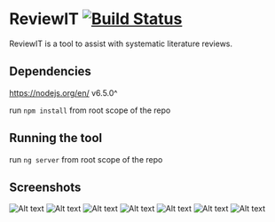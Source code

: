 # ReviewIT [![Build Status](https://travis-ci.org/cholewa1992/ReviewIT.svg?branch=master)](https://travis-ci.org/cholewa1992/ReviewIT)

ReviewIT is a tool to assist with systematic literature reviews.

## Dependencies

https://nodejs.org/en/ v6.5.0^

run `npm install` from root scope of the repo

## Running the tool

run `ng server` from root scope of the repo

## Screenshots

![Alt text](/../screenshots/screenshots/1.png?raw=true "screenshot")
![Alt text](/../screenshots/screenshots/2.png?raw=true "screenshot")
![Alt text](/../screenshots/screenshots/3.png?raw=true "screenshot")
![Alt text](/../screenshots/screenshots/4.png?raw=true "screenshot")
![Alt text](/../screenshots/screenshots/5.png?raw=true "screenshot")
![Alt text](/../screenshots/screenshots/6.png?raw=true "screenshot")
![Alt text](/../screenshots/screenshots/7.png?raw=true "screenshot")